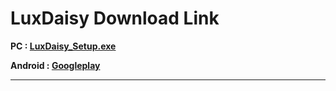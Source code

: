 # LuxDaisy Download Link



**PC : [LuxDaisy_Setup.exe](https://drive.google.com/open?id=1PKuCUXn_tZ44CTCUdGApUQFSkO3O3B_y)**

**Android : [Googleplay](https://play.google.com/store/apps/details?id=siloam.app.luxdaisy_int)**




***
